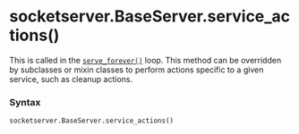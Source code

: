 # socketserver.BaseServer.service_actions()

This is called in the [`serve_forever()`](/modules/socketserver/BaseServer/serve_forever.md) loop. This method can be overridden by subclasses or mixin classes to perform actions specific to a given service, such as cleanup actions.

### Syntax

```python
socketserver.BaseServer.service_actions()
```